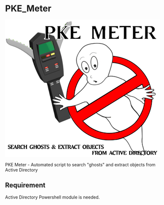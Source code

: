 # PKE_Meter

<p align="center"><img src="pke_meter_logo.png"></p>

PKE Meter - Automated script to search "ghosts" and extract objects from Active Directory

## Requirement

Active Directory Powershell module is needed.
